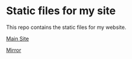 # Static files for my site

This repo contains the static files for my website.

[Main Site](http://kekepower.noip.me)

[Mirror](https://kekepower.github.io)
